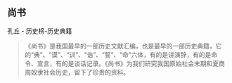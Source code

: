 ## 尚书

孔丘  -  历史榜-历史典籍

> 《尚书》是我国最早的一部历史文献汇编，也是最早的一部历史典籍，它的“典”、“谟”、“训”、“诰”、“誓”、“命”六体，有的是讲演辞，有的是命令、宣言，有的是谈话记录。《尚书》为我们研究我国原始社会末期和夏商周奴隶社会历史，留下了珍贵的资料。
